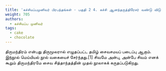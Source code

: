 ```yaml
---
title: 'கச்சியப்பமுனிவர் பிரபந்தங்கள் - பகுதி 2 4. கச்சி ஆனந்தருத்திரேசர் வண்டு விடு தூது 5. பஞ்சாக்கரதேசிகரந்தாதி. (குறிப்புரையுடன்)'
weight: 705
authors:
  - கச்சியப்ப முனிவர்
tags:
  - cake
  - chocolate
---
```


திருமந்திரம் என்பது திருமூலரால் எழுதப்பட்ட தமிழ் சைவசமயப் படைப்பு ஆகும். இந்நூல் மெய்யியல் நூல் வகையைச் சேர்ந்தது.[1] சிவமே அன்பு, அன்பே சிவம் எனக் கூறும் திருமந்திரமே சைவ சித்தாந்தத்தின் முதல் நூலாகக் கருதப்படுகிறது.